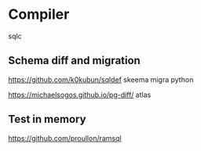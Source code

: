 # Compiler

sqlc

## Schema diff and migration

https://github.com/k0kubun/sqldef
skeema
migra python

https://michaelsogos.github.io/pg-diff/
atlas



## Test in memory

https://github.com/proullon/ramsql
